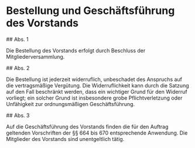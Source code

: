 # Bestellung und Geschäftsführung des Vorstands



\#\# Abs. 1

 Die Bestellung des Vorstands erfolgt durch Beschluss der Mitgliederversammlung.

\#\# Abs. 2

 Die Bestellung ist jederzeit widerruflich, unbeschadet des Anspruchs auf die vertragsmäßige Vergütung. Die Widerruflichkeit kann durch die Satzung auf den Fall beschränkt werden, dass ein wichtiger Grund für den Widerruf vorliegt; ein solcher Grund ist insbesondere grobe Pflichtverletzung oder Unfähigkeit zur ordnungsmäßigen Geschäftsführung.

\#\# Abs. 3

 Auf die Geschäftsführung des Vorstands finden die für den Auftrag geltenden Vorschriften der §§ 664 bis 670 entsprechende Anwendung. Die Mitglieder des Vorstands sind unentgeltlich tätig. 

